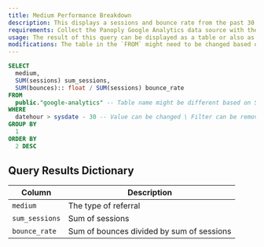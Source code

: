 ```yaml
---
title: Medium Performance Breakdown
description: This displays a sessions and bounce rate from the past 30 days aggregated by medium.
requirements: Collect the Panoply Google Analytics data source with the default set of metrics and dimensions. This query uses the `medium` and `datehour` dimensions and the `sessions` and `bounces` metrics
usage: The result of this query can be displayed as a table or also as a bar chart.
modifications: The table in the `FROM` might need to be changed based on Schema and Destination settings in the data source. The columns `country` or `devicecategory` can be added to the `WHERE` as filters or to the `SELECT` and `GROUP BY` for an additional level of aggregation granularity.
---
```


```sql
SELECT
  medium,
  SUM(sessions) sum_sessions,
  SUM(bounces):: float / SUM(sessions) bounce_rate
FROM
  public."google-analytics" -- Table name might be different based on Schema and Destination settings in the data source
WHERE
  datehour > sysdate - 30 -- Value can be changed \ Filter can be removed
GROUP BY
  1
ORDER BY
  2 DESC
```

## Query Results Dictionary

| Column | Description |
| --- | --- |
| `medium`| The type of referral |
| `sum_sessions`| Sum of sessions |
| `bounce_rate`| Sum of bounces divided by sum of sessions |
